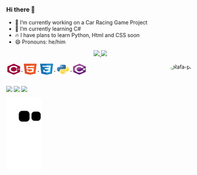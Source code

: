 ### Hi there 👋

- 🔭 I’m currently working on a Car Racing Game Project
- 🌱 I’m currently learning C#
- 🔥 I have plans to learn Python, Html and CSS soon
- 😄 Pronouns: he/him

<div align="center">
  <a href="https://github.com/RafaelGaioti">
  <img height="155em" src="https://github-readme-stats.vercel.app/api?username=RafaelGaioti&show_icons=true&theme=dark&include_all_commits=true&count_private=true"/>
  <img height="155em" src="https://github-readme-stats.vercel.app/api/top-langs/?username=RafaelGaioti&layout=compact&langs_count=7&theme=dark"/>
</div>

  <div style="display: inline_block"><br>
  <img align="center" alt="Rafa-Cpp" height="30" width="40" src ="https://raw.githubusercontent.com/devicons/devicon/2ae2a900d2f041da66e950e4d48052658d850630/icons/cplusplus/cplusplus-plain.svg">
  <img align="center" alt="Rafa-HTML" height="30" width="40" src="https://raw.githubusercontent.com/devicons/devicon/master/icons/html5/html5-original.svg">
  <img align="center" alt="Rafa-CSS" height="30" width="40" src="https://raw.githubusercontent.com/devicons/devicon/master/icons/css3/css3-original.svg">
  <img align="center" alt="Rafa-Python" height="30" width="40" src="https://raw.githubusercontent.com/devicons/devicon/master/icons/python/python-original.svg">
  <img align="center" alt="Rafa-Csharp" height="30" width="40" src="https://raw.githubusercontent.com/devicons/devicon/master/icons/csharp/csharp-original.svg">
  <img align="right" alt="Rafa-pic" height="180" style="border-radius:50px;" src="https://img.wattpad.com/cover/244160521-256-k268398.jpg">
</div>
  
  ##
  
  <div> 
 <a href="https://discord.gg/wagxzStdcR" target="_blank"><img src="https://img.shields.io/badge/Discord-7289DA?style=for-the-badge&logo=discord&logoColor=white" target="_blank"></a> 
  <a href = "mailto:contatorafaelgaioti@gmail.com"><img src="https://img.shields.io/badge/-Gmail-%23333?style=for-the-badge&logo=gmail&logoColor=white" target="_blank"></a>
  <a href = "https://steamcommunity.com/id/Callithrix"><img src= "https://img.shields.io/badge/Steam-000000?style=for-the-badge&logo=steam&logoColor=white"></a>
 
  ![Snake animation](https://github.com/RafaelGaioti/RafaelGaioti/blob/output/github-contribution-grid-snake.svg)
 
</div>

  
  
